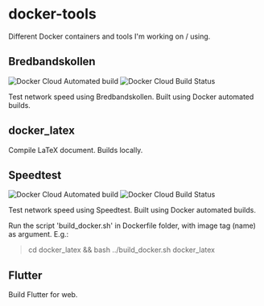 # docker-tools
Different Docker containers and tools I'm working on / using.

## Bredbandskollen
![Docker Cloud Automated build](https://img.shields.io/docker/cloud/automated/fredrikbaberg/bredbandskollen) ![Docker Cloud Build Status](https://img.shields.io/docker/cloud/build/fredrikbaberg/bredbandskollen)

Test network speed using Bredbandskollen. Built using Docker automated builds.

## docker_latex
Compile LaTeX document. Builds locally.

## Speedtest
![Docker Cloud Automated build](https://img.shields.io/docker/cloud/automated/fredrikbaberg/speedtest) ![Docker Cloud Build Status](https://img.shields.io/docker/cloud/build/fredrikbaberg/speedtest)

Test network speed using Speedtest. Built using Docker automated builds.


Run the script 'build_docker.sh' in Dockerfile folder, with image tag (name) as argument. E.g.:

> cd docker_latex && bash ../build_docker.sh docker_latex

## Flutter
Build Flutter for web.
